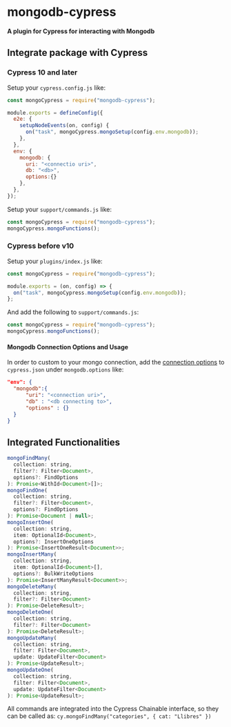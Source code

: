 # mongodb-cypress

**A plugin for Cypress for interacting with Mongodb**

## Integrate package with Cypress

### Cypress 10 and later

Setup your `cypress.config.js` like:

```JavaScript
const mongoCypress = require("mongodb-cypress");

module.exports = defineConfig({
  e2e: {
    setupNodeEvents(on, config) {
      on("task", mongoCypress.mongoSetup(config.env.mongodb));
    },
  },
  env: {
    mongodb: {
      uri: "<connectio uri>",
      db: "<db>",
      options:{}
    },
  },
});
```

Setup your `support/commands.js` like:

```JavaScript
const mongoCypress = require("mongodb-cypress");
mongoCypress.mongoFunctions();
```

### Cypress before v10

Setup your `plugins/index.js` like:

```JavaScript
const mongoCypress = require("mongodb-cypress");

module.exports = (on, config) => {
  on("task", mongoCypress.mongoSetup(config.env.mongodb));
};
```

And add the following to `support/commands.js`:

```JavaScript
const mongoCypress = require("mongodb-cypress");
mongoCypress.mongoFunctions();
```

#### Mongodb Connection Options and Usage

In order to custom to your mongo connection, add the [connection options](https://docs.mongodb.com/drivers/node/current/fundamentals/connection/#connection-options) to `cypress.json` under `mongodb.options` like:

```JSON
"env": {
  "mongodb":{
      "uri": "<connection uri>",
      "db" : "<db connecting to>",
      "options" : {}
  }
}
```

## Integrated Functionalities

```JavaScript
mongoFindMany(
  collection: string,
  filter?: Filter<Document>,
  options?: FindOptions
): Promise<WithId<Document>[]>;
mongoFindOne(
  collection: string,
  filter?: Filter<Document>,
  options?: FindOptions
): Promise<Document | null>;
mongoInsertOne(
  collection: string,
  item: OptionalId<Document>,
  options?: InsertOneOptions
): Promise<InsertOneResult<Document>>;
mongoInsertMany(
  collection: string,
  item: OptionalId<Document>[],
  options?: BulkWriteOptions
): Promise<InsertManyResult<Document>>;
mongoDeleteMany(
  collection: string,
  filter?: Filter<Document>
): Promise<DeleteResult>;
mongoDeleteOne(
  collection: string,
  filter?: Filter<Document>
): Promise<DeleteResult>;
mongoUpdateMany(
  collection: string,
  filter: Filter<Document>,
  update: UpdateFilter<Document>
): Promise<UpdateResult>;
mongoUpdateOne(
  collection: string,
  filter: Filter<Document>,
  update: UpdateFilter<Document>
): Promise<UpdateResult>;
```

All commands are integrated into the Cypress Chainable interface, so they can be called as:
`cy.mongoFindMany("categories", { cat: "Llibres" })`
